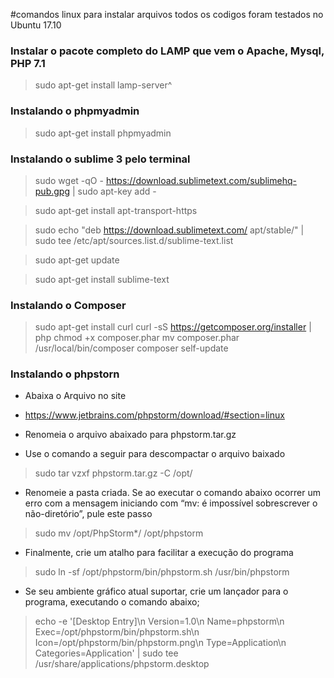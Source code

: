 #comandos linux para instalar arquivos todos os codigos foram testados no Ubuntu 17.10


### Instalar o pacote completo do LAMP que vem o Apache, Mysql, PHP 7.1 
> sudo apt-get install lamp-server^


### Instalando o phpmyadmin
> sudo apt-get install phpmyadmin 


### Instalando o sublime 3 pelo terminal
> sudo wget -qO - https://download.sublimetext.com/sublimehq-pub.gpg | sudo apt-key add -

> sudo apt-get install apt-transport-https

> sudo echo "deb https://download.sublimetext.com/ apt/stable/" | sudo tee /etc/apt/sources.list.d/sublime-text.list

> sudo apt-get update

> sudo apt-get install sublime-text


### Instalando o Composer 
> sudo apt-get install curl
> curl -sS https://getcomposer.org/installer | php
> chmod +x composer.phar
> mv composer.phar /usr/local/bin/composer
> composer self-update

### Instalando o phpstorn

- Abaixa o Arquivo no site

- https://www.jetbrains.com/phpstorm/download/#section=linux

- Renomeia o arquivo abaixado para phpstorm.tar.gz

- Use o comando a seguir para descompactar o arquivo baixado

> sudo tar vzxf phpstorm.tar.gz -C /opt/

 - Renomeie a pasta criada. Se ao executar o comando abaixo ocorrer um erro com a mensagem iniciando com “mv: é impossível sobrescrever o não-diretório”, pule este passo

> sudo mv /opt/PhpStorm*/ /opt/phpstorm

- Finalmente, crie um atalho para facilitar a execução do programa

> sudo ln -sf /opt/phpstorm/bin/phpstorm.sh /usr/bin/phpstorm

- Se seu ambiente gráfico atual suportar, crie um lançador para o programa, executando o comando abaixo;

> echo -e '[Desktop Entry]\n Version=1.0\n Name=phpstorm\n Exec=/opt/phpstorm/bin/phpstorm.sh\n Icon=/opt/phpstorm/bin/phpstorm.png\n Type=Application\n Categories=Application' | sudo tee /usr/share/applications/phpstorm.desktop

